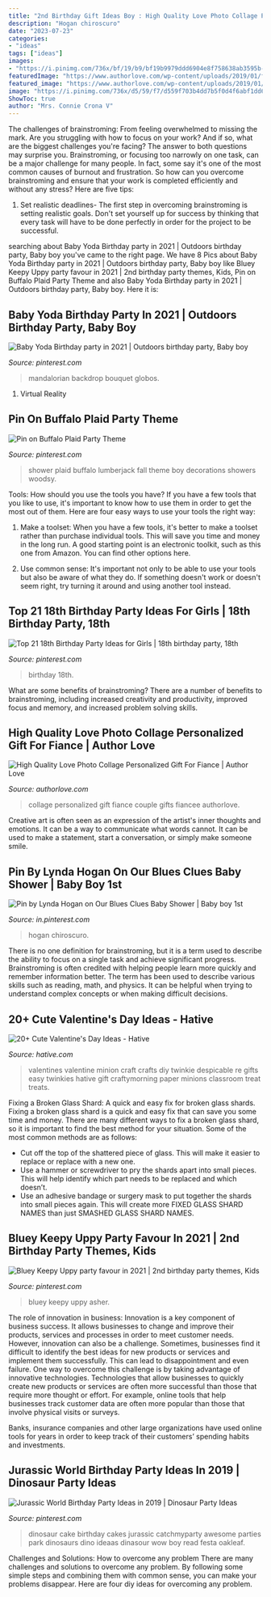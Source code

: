 ```yaml
---
title: "2nd Birthday Gift Ideas Boy : High Quality Love Photo Collage Personalized Gift For Fiance"
description: "Hogan chiroscuro"
date: "2023-07-23"
categories:
- "ideas"
tags: ["ideas"]
images:
- "https://i.pinimg.com/736x/bf/19/b9/bf19b9979ddd6904e8f758638ab3595b--dinosaur-birthday-party-cake-dinosaur-cakes.jpg?b=t"
featuredImage: "https://www.authorlove.com/wp-content/uploads/2019/01/fiancee.jpg"
featured_image: "https://www.authorlove.com/wp-content/uploads/2019/01/fiancee.jpg"
image: "https://i.pinimg.com/736x/d5/59/f7/d559f703b4dd7b5f0d4f6abf1dd6041c.jpg"
ShowToc: true
author: "Mrs. Connie Crona V"
---
```



The challenges of brainstroming: From feeling overwhelmed to missing the mark.
Are you struggling with how to focus on your work? And if so, what are the biggest challenges you're facing? The answer to both questions may surprise you. Brainstroming, or focusing too narrowly on one task, can be a major challenge for many people. In fact, some say it's one of the most common causes of burnout and frustration. 
So how can you overcome brainstroming and ensure that your work is completed efficiently and without any stress? Here are five tips: 

1. Set realistic deadlines- The first step in overcoming brainstroming is setting realistic goals. Don't set yourself up for success by thinking that every task will have to be done perfectly in order for the project to be successful.

	

		
searching about Baby Yoda Birthday party in 2021 | Outdoors birthday party, Baby boy you've came to the right page. We have 8 Pics about Baby Yoda Birthday party in 2021 | Outdoors birthday party, Baby boy like Bluey Keepy Uppy party favour in 2021 | 2nd birthday party themes, Kids, Pin on Buffalo Plaid Party Theme and also Baby Yoda Birthday party in 2021 | Outdoors birthday party, Baby boy. Here it is:
		
    
## Baby Yoda Birthday Party In 2021 | Outdoors Birthday Party, Baby Boy

<img loading=lazy src="https://i.pinimg.com/736x/2f/9d/f0/2f9df0e2ff96ab23fbf65747c457e24c.jpg" onerror="this.onerror=null;this.src='https://tse4.mm.bing.net/th?id=OIP.q5aYuE64h9ETrBHKW-MCNwHaJ3&amp;pid=15.1';" alt="Baby Yoda Birthday party in 2021 | Outdoors birthday party, Baby boy">

_Source: pinterest.com_

>mandalorian backdrop bouquet globos. 

	

1. Virtual Reality 

    
## Pin On Buffalo Plaid Party Theme

<img loading=lazy src="https://i.pinimg.com/736x/6d/4c/d9/6d4cd9fcf60259b132c91d9f58920729.jpg" onerror="this.onerror=null;this.src='https://tse4.mm.bing.net/th?id=OIP.XYfXOtXMIrK8_BTITT0zPQHaJ3&amp;pid=15.1';" alt="Pin on Buffalo Plaid Party Theme">

_Source: pinterest.com_

>shower plaid buffalo lumberjack fall theme boy decorations showers woodsy. 

	

Tools: How should you use the tools you have?
If you have a few tools that you like to use, it's important to know how to use them in order to get the most out of them. Here are four easy ways to use your tools the right way:
1) Make a toolset: When you have a few tools, it's better to make a toolset rather than purchase individual tools. This will save you time and money in the long run. A good starting point is an electronic toolkit, such as this one from Amazon. You can find other options here.

2) Use common sense: It's important not only to be able to use your tools but also be aware of what they do. If something doesn't work or doesn't seem right, try turning it around and using another tool instead.

    
## Top 21 18th Birthday Party Ideas For Girls | 18th Birthday Party, 18th

<img loading=lazy src="https://i.pinimg.com/736x/95/c7/f2/95c7f2b41a2a0365ab74b375083773d6.jpg" onerror="this.onerror=null;this.src='https://tse4.mm.bing.net/th?id=OIP.anz249Zvtgf2A7dKBEUgewHaO0&amp;pid=15.1';" alt="Top 21 18th Birthday Party Ideas for Girls | 18th birthday party, 18th">

_Source: pinterest.com_

>birthday 18th. 

	

What are some benefits of brainstroming?
There are a number of benefits to brainstroming, including increased creativity and productivity, improved focus and memory, and increased problem solving skills.

    
## High Quality Love Photo Collage Personalized Gift For Fiance | Author Love

<img loading=lazy src="https://www.authorlove.com/wp-content/uploads/2019/01/fiancee.jpg" onerror="this.onerror=null;this.src='https://tse1.mm.bing.net/th?id=OIP.ArJsgq7104omEBTONvyj4AHaKe&amp;pid=15.1';" alt="High Quality Love Photo Collage Personalized Gift For Fiance | Author Love">

_Source: authorlove.com_

>collage personalized gift fiance couple gifts fiancee authorlove. 

	

Creative art is often seen as an expression of the artist's inner thoughts and emotions. It can be a way to communicate what words cannot. It can be used to make a statement, start a conversation, or simply make someone smile.

    
## Pin By Lynda Hogan On Our Blues Clues Baby Shower | Baby Boy 1st

<img loading=lazy src="https://i.pinimg.com/736x/d5/59/f7/d559f703b4dd7b5f0d4f6abf1dd6041c.jpg" onerror="this.onerror=null;this.src='https://tse2.mm.bing.net/th?id=OIP.pvxi4fRkgunM5AzIPBR0DgHaJ4&amp;pid=15.1';" alt="Pin by Lynda Hogan on Our Blues Clues Baby Shower | Baby boy 1st">

_Source: in.pinterest.com_

>hogan chiroscuro. 

	

There is no one definition for brainstroming, but it is a term used to describe the ability to focus on a single task and achieve significant progress. Brainstroming is often credited with helping people learn more quickly and remember information better. The term has been used to describe various skills such as reading, math, and physics. It can be helpful when trying to understand complex concepts or when making difficult decisions.

    
## 20+ Cute Valentine&#039;s Day Ideas - Hative

<img loading=lazy src="https://hative.com/wp-content/uploads/2015/01/valentines-day-ideas/4-valentines-day-ideas.jpg" onerror="this.onerror=null;this.src='https://tse2.mm.bing.net/th?id=OIP.eXDO8u3-MCrTnK-7dfBloQHaLf&amp;pid=15.1';" alt="20+ Cute Valentine&#039;s Day Ideas - Hative">

_Source: hative.com_

>valentines valentine minion craft crafts diy twinkie despicable re gifts easy twinkies hative gift craftymorning paper minions classroom treat treats. 

	

Fixing a Broken Glass Shard: A quick and easy fix for broken glass shards.
Fixing a broken glass shard is a quick and easy fix that can save you some time and money. There are many different ways to fix a broken glass shard, so it is important to find the best method for your situation. Some of the most common methods are as follows:
- Cut off the top of the shattered piece of glass. This will make it easier to replace or replace with a new one.
- Use a hammer or screwdriver to pry the shards apart into small pieces. This will help identify which part needs to be replaced and which doesn’t.
- Use an adhesive bandage or surgery mask to put together the shards into small pieces again. This will create more FIXED GLASS SHARD NAMES than just SMASHED GLASS SHARD NAMES.

    
## Bluey Keepy Uppy Party Favour In 2021 | 2nd Birthday Party Themes, Kids

<img loading=lazy src="https://i.pinimg.com/736x/16/49/0f/16490f8dba32c999eae6f52db8bf7cc9.jpg" onerror="this.onerror=null;this.src='https://tse2.mm.bing.net/th?id=OIP.TYYvPHMtxt2GOZzQPU6EWQHaJ3&amp;pid=15.1';" alt="Bluey Keepy Uppy party favour in 2021 | 2nd birthday party themes, Kids">

_Source: pinterest.com_

>bluey keepy uppy asher. 

	

The role of innovation in business:
Innovation is a key component of business success. It allows businesses to change and improve their products, services and processes in order to meet customer needs. However, innovation can also be a challenge. Sometimes, businesses find it difficult to identify the best ideas for new products or services and implement them successfully. This can lead to disappointment and even failure.
One way to overcome this challenge is by taking advantage of innovative technologies. Technologies that allow businesses to quickly create new products or services are often more successful than those that require more thought or effort. For example, online tools that help businesses track customer data are often more popular than those that involve physical visits or surveys.

Banks, insurance companies and other large organizations have used online tools for years in order to keep track of their customers’ spending habits and investments.

    
## Jurassic World Birthday Party Ideas In 2019 | Dinosaur Party Ideas

<img loading=lazy src="https://i.pinimg.com/736x/bf/19/b9/bf19b9979ddd6904e8f758638ab3595b--dinosaur-birthday-party-cake-dinosaur-cakes.jpg?b=t" onerror="this.onerror=null;this.src='https://tse3.mm.bing.net/th?id=OIP.w8qkS0_hVk5BLAV0V0I1-AHaLG&amp;pid=15.1';" alt="Jurassic World Birthday Party Ideas in 2019 | Dinosaur Party Ideas">

_Source: pinterest.com_

>dinosaur cake birthday cakes jurassic catchmyparty awesome parties park dinosaurs dino ideaas dinasour wow boy read festa oakleaf. 

	

Challenges and Solutions: How to overcome any problem
There are many challenges and solutions to overcome any problem. By following some simple steps and combining them with common sense, you can make your problems disappear. Here are four diy ideas for overcoming any problem.


